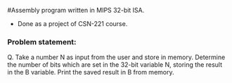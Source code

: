 #Assembly program written in MIPS 32-bit ISA.
  - Done as a project of CSN-221 course.

### Problem statement:
Q. Take a number N as input from the user and store in memory. Determine the number of bits which are set in
the 32-bit variable N, storing the result in the B variable. Print the saved result in B from memory.
